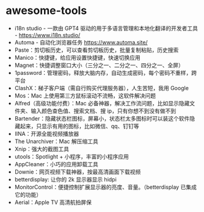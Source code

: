 # awesome-tools

- i18n studio - 一款由 GPT4 驱动的用于多语言管理和本地化翻译的开发者工具 - https://www.i18n.studio/
- Automa - 自动化浏览器任务 https://www.automa.site/
- Paste：剪切板历史，可以查看剪切板历史，批量复制粘贴，历史搜索
- Manico：快捷键，给应用设置快捷键，快速切换应用
- Magnet：快捷调整窗口大小（三分之一、二分之一、四分之一、全屏）
- 1password：管理密码，释放大脑内存，自动生成密码，每个密码不重样，跨平台
- ClashX：梯子客户端（需自行购买代理服务器），人生苦短，我用 Google
- Mos：Mac 上使用第三方鼠标滚动不流畅，这软件解决问题
- Alfred（高级功能付费）：Mac 必备神器，解决工作流问题，比如显示隐藏文件夹、输入颜色查色值、搜索文档、搜 ip，只有你想不到没有做不到
- Bartender：隐藏状态栏图标，屏幕小，状态栏太多图标时可以装这个软件隐藏起来，只显示有用的图标，比如微信、qq、钉钉等
- IINA：开源全能视频播放器
- The Unarchiver：Mac 解压缩工具
- Xnip：强大的截图工具
- utools：Spotlight + 小程序，丰富的小程序应用
- AppCleaner：小巧的应用卸载工具
- Downie：网页视频下载神器，按最高清画面下载视频
- betterdisplay: 让你的 2k 显示器显示 hidpi
- MonitorControl：便捷控制扩展显示器的亮度、音量。（betterdisplay 已集成它的功能）
- Aerial：Apple TV 高清航拍屏保
